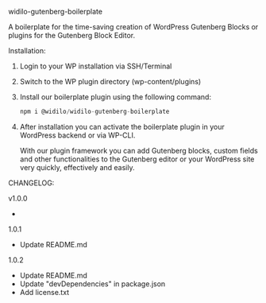 widilo-gutenberg-boilerplate

A boilerplate for the time-saving creation of WordPress Gutenberg Blocks or plugins for the Gutenberg Block Editor.

Installation:

1. Login to your WP installation via SSH/Terminal

2. Switch to the WP plugin directory (wp-content/plugins)

3. Install our boilerplate plugin using the following command: 

   ```js
   npm i @widilo/widilo-gutenberg-boilerplate
   ```

   

4. After installation you can activate the boilerplate plugin in your WordPress backend or via WP-CLI.

   

   With our plugin framework you can add Gutenberg blocks, custom fields and other functionalities to the Gutenberg editor or your WordPress site very quickly, effectively and easily.
   
CHANGELOG:

v1.0.0

- 

1.0.1

- Update README.md

1.0.2

- Update README.md
- Update "devDependencies" in package.json 
- Add license.txt
